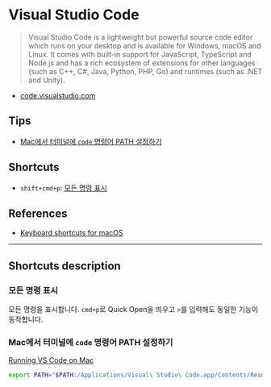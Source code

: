 # Visual Studio Code
> Visual Studio Code is a lightweight but powerful source code editor which runs on your desktop and is available for Windows, macOS and Linux. It comes with built-in support for JavaScript, TypeScript and Node.js and has a rich ecosystem of extensions for other languages (such as C++, C#, Java, Python, PHP, Go) and runtimes (such as .NET and Unity).

* [code.visualstudio.com](http://code.visualstudio.com)

## Tips
* [Mac에서 터미널에 `code` 명령어 PATH 설정하기](#Mac에서-터미널에-`code`-명령어-PATH-설정하기)

## Shortcuts
* `shift+cmd+p`: [모든 명령 표시](#모든-명령-표시)

## References
* [Keyboard shortcuts for macOS](https://code.visualstudio.com/shortcuts/keyboard-shortcuts-macos.pdf)

---

## Shortcuts description

### 모든 명령 표시
모든 명령을 표시합니다. `cmd+p`로 Quick Open을 띄우고 `>`를 입력해도 동일한 기능이 동작합니다.

### Mac에서 터미널에 `code` 명령어 PATH 설정하기
[Running VS Code on Mac](https://code.visualstudio.com/docs/setup/mac)
```bash
export PATH="$PATH:/Applications/Visual\ Studio\ Code.app/Contents/Resources/app/bin/"
```
